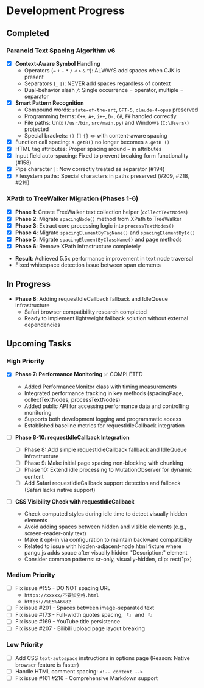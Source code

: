 # Development Progress

## Completed

### Paranoid Text Spacing Algorithm v6

- [x] **Context-Aware Symbol Handling**
  - Operators (`=` `+` `-` `*` `/` `<` `>` `&` `^`): ALWAYS add spaces when CJK is present
  - Separators (`_` `|`): NEVER add spaces regardless of context
  - Dual-behavior slash `/`: Single occurrence = operator, multiple = separator
- [x] **Smart Pattern Recognition**
  - Compound words: `state-of-the-art`, `GPT-5`, `claude-4-opus` preserved
  - Programming terms: `C++`, `A+`, `i++`, `D-`, `C#`, `F#` handled correctly
  - File paths: Unix (`/usr/bin`, `src/main.py`) and Windows (`C:\Users\`) protected
  - Special brackets: `()` `[]` `{}` `<>` with content-aware spacing
- [x] Function call spacing: `a.getB()` no longer becomes `a.getB ()`
- [x] HTML tag attributes: Proper spacing around `=` in attributes
- [x] Input field auto-spacing: Fixed to prevent breaking form functionality (#158)
- [x] Pipe character `|`: Now correctly treated as separator (#194)
- [x] Filesystem paths: Special characters in paths preserved (#209, #218, #219)

### XPath to TreeWalker Migration (Phases 1-6)

- [x] **Phase 1**: Create TreeWalker text collection helper (`collectTextNodes`)
- [x] **Phase 2**: Migrate `spacingNode()` method from XPath to TreeWalker
- [x] **Phase 3**: Extract core processing logic into `processTextNodes()`
- [x] **Phase 4**: Migrate `spacingElementByTagName()` and `spacingElementById()`
- [x] **Phase 5**: Migrate `spacingElementByClassName()` and page methods
- [x] **Phase 6**: Remove XPath infrastructure completely
- **Result**: Achieved 5.5x performance improvement in text node traversal
- Fixed whitespace detection issue between span elements

## In Progress

- **Phase 8**: Adding requestIdleCallback fallback and IdleQueue infrastructure
  - Safari browser compatibility research completed
  - Ready to implement lightweight fallback solution without external dependencies

## Upcoming Tasks

### High Priority

- [x] **Phase 7: Performance Monitoring** ✅ COMPLETED
  - Added PerformanceMonitor class with timing measurements
  - Integrated performance tracking in key methods (spacingPage, collectTextNodes, processTextNodes)
  - Added public API for accessing performance data and controlling monitoring
  - Supports both development logging and programmatic access
  - Established baseline metrics for requestIdleCallback integration

- [ ] **Phase 8-10: requestIdleCallback Integration**
  - [ ] Phase 8: Add simple requestIdleCallback fallback and IdleQueue infrastructure
  - [ ] Phase 9: Make initial page spacing non-blocking with chunking
  - [ ] Phase 10: Extend idle processing to MutationObserver for dynamic content
  - [ ] Add Safari requestIdleCallback support detection and fallback (Safari lacks native support)
- [ ] **CSS Visibility Check with requestIdleCallback**
  - Check computed styles during idle time to detect visually hidden elements
  - Avoid adding spaces between hidden and visible elements (e.g., screen-reader-only text)
  - Make it opt-in via configuration to maintain backward compatibility
  - Related to issue with hidden-adjacent-node.html fixture where pangu.js adds space after visually hidden "Description:" element
  - Consider common patterns: sr-only, visually-hidden, clip: rect(1px)

### Medium Priority

- [ ] Fix issue #155 - DO NOT spacing URL
  - `https://xxxxx/不要加空格.html`
  - `https://%E5%A6%82`
- [ ] Fix issue #201 - Spaces between image-separated text
- [ ] Fix issue #173 - Full-width quotes spacing, `「」` and `『』`
- [ ] Fix issue #169 - YouTube title persistence
- [ ] Fix issue #207 - Bilibili upload page layout breaking

### Low Priority

- [ ] Add CSS `text-autospace` instructions in options page (Reason: Native browser feature is faster)
- [ ] Handle HTML comment spacing: `<!-- content -->`
- [ ] Fix issue #161 #216 - Comprehensive Markdown support
